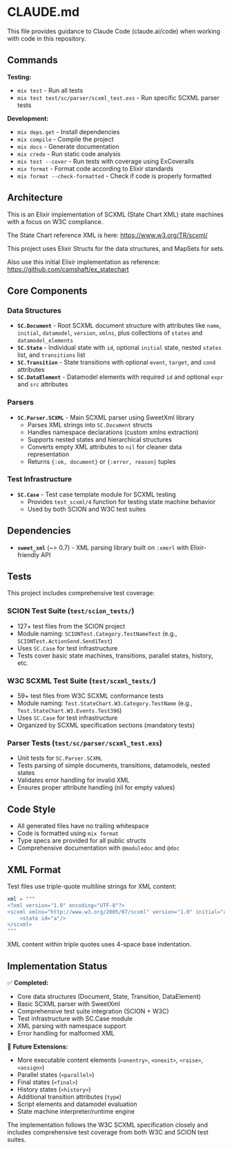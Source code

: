 # CLAUDE.md

This file provides guidance to Claude Code (claude.ai/code) when working with code in this repository.

## Commands

**Testing:**
- `mix test` - Run all tests
- `mix test test/sc/parser/scxml_test.exs` - Run specific SCXML parser tests

**Development:**
- `mix deps.get` - Install dependencies
- `mix compile` - Compile the project
- `mix docs` - Generate documentation
- `mix credo` - Run static code analysis
- `mix test --cover` - Run tests with coverage using ExCoveralls
- `mix format` - Format code according to Elixir standards
- `mix format --check-formatted` - Check if code is properly formatted

## Architecture

This is an Elixir implementation of SCXML (State Chart XML) state machines with a focus on W3C compliance.

The State Chart reference XML is here: https://www.w3.org/TR/scxml/

This project uses Elixir Structs for the data structures, and MapSets for sets.

Also use this initial Elixir implementation as reference: https://github.com/camshaft/ex_statechart

## Core Components

### Data Structures
- **`SC.Document`** - Root SCXML document structure with attributes like `name`, `initial`, `datamodel`, `version`, `xmlns`, plus collections of `states` and `datamodel_elements`
- **`SC.State`** - Individual state with `id`, optional `initial` state, nested `states` list, and `transitions` list
- **`SC.Transition`** - State transitions with optional `event`, `target`, and `cond` attributes
- **`SC.DataElement`** - Datamodel elements with required `id` and optional `expr` and `src` attributes

### Parsers
- **`SC.Parser.SCXML`** - Main SCXML parser using SweetXml library
  - Parses XML strings into `SC.Document` structs
  - Handles namespace declarations (custom xmlns extraction)
  - Supports nested states and hierarchical structures
  - Converts empty XML attributes to `nil` for cleaner data representation
  - Returns `{:ok, document}` or `{:error, reason}` tuples

### Test Infrastructure
- **`SC.Case`** - Test case template module for SCXML testing
  - Provides `test_scxml/4` function for testing state machine behavior
  - Used by both SCION and W3C test suites

## Dependencies

- **`sweet_xml`** (~> 0.7) - XML parsing library built on `:xmerl` with Elixir-friendly API

## Tests

This project includes comprehensive test coverage:

### SCION Test Suite (`test/scion_tests/`)
- 127+ test files from the SCION project
- Module naming: `SCIONTest.Category.TestNameTest` (e.g., `SCIONTest.ActionSend.Send1Test`)
- Uses `SC.Case` for test infrastructure
- Tests cover basic state machines, transitions, parallel states, history, etc.

### W3C SCXML Test Suite (`test/scxml_tests/`)
- 59+ test files from W3C SCXML conformance tests
- Module naming: `Test.StateChart.W3.Category.TestName` (e.g., `Test.StateChart.W3.Events.Test396`)
- Uses `SC.Case` for test infrastructure
- Organized by SCXML specification sections (mandatory tests)

### Parser Tests (`test/sc/parser/scxml_test.exs`)
- Unit tests for `SC.Parser.SCXML`
- Tests parsing of simple documents, transitions, datamodels, nested states
- Validates error handling for invalid XML
- Ensures proper attribute handling (nil for empty values)

## Code Style

- All generated files have no trailing whitespace
- Code is formatted using `mix format`
- Type specs are provided for all public structs
- Comprehensive documentation with `@moduledoc` and `@doc`

## XML Format

Test files use triple-quote multiline strings for XML content:

```elixir
xml = """
<?xml version="1.0" encoding="UTF-8"?>
<scxml xmlns="http://www.w3.org/2005/07/scxml" version="1.0" initial="a">
    <state id="a"/>
</scxml>
"""
```

XML content within triple quotes uses 4-space base indentation.

## Implementation Status

✅ **Completed:**
- Core data structures (Document, State, Transition, DataElement)
- Basic SCXML parser with SweetXml
- Comprehensive test suite integration (SCION + W3C)
- Test infrastructure with SC.Case module
- XML parsing with namespace support
- Error handling for malformed XML

🚧 **Future Extensions:**
- More executable content elements (`<onentry>`, `<onexit>`, `<raise>`, `<assign>`)
- Parallel states (`<parallel>`)
- Final states (`<final>`)
- History states (`<history>`)
- Additional transition attributes (`type`)
- Script elements and datamodel evaluation
- State machine interpreter/runtime engine

The implementation follows the W3C SCXML specification closely and includes comprehensive test coverage from both W3C and SCION test suites.
